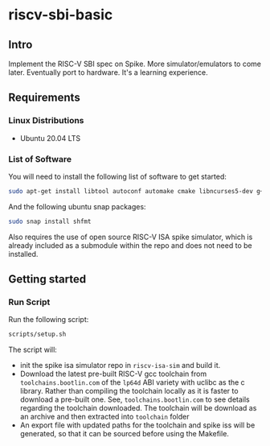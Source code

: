 # riscv-sbi-basic

## Intro

Implement the RISC-V SBI spec on Spike. More simulator/emulators to come later.
Eventually port to hardware. It's a learning experience.

## Requirements

### Linux Distributions

- Ubuntu 20.04 LTS

### List of Software

You will need to install the following list of software to get started:

```bash
sudo apt-get install libtool autoconf automake cmake libncurses5-dev g++ shellcheck python3-venv device-tree-compiler
```

And the following ubuntu snap packages:

```bash
sudo snap install shfmt
```

Also requires the use of open source RISC-V ISA spike simulator, which is already included as a submodule within the repo
and does not need to be installed.

## Getting started

### Run Script

Run the following script:

```bash
scripts/setup.sh
```

The script will:

- init the spike isa simulator repo in `riscv-isa-sim` and build it.
- Download the latest pre-built RISC-V gcc toolchain from `toolchains.bootlin.com` of the `lp64d` ABI variety with uclibc as the c library. Rather than compiling the toolchain locally as it is faster to download a pre-built one. See,
`toolchains.bootlin.com` to see details regarding the toolchain downloaded. The toolchain will be download as an archive and then extracted into `toolchain` folder
- An export file with updated paths for the toolchain and spike iss will be generated, so that it can be sourced before using the Makefile.
